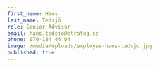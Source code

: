 ```yaml
---
first_name: Hans
last_name: Tedsjö
role: Senior Advisor
email: hans.tedsjo@strateg.se
phone: 070-184 44 04
image: /media/uploads/employee-hans-tedsjo.jpg
published: true
---
```


